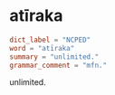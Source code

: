 # atīraka

``` toml
dict_label = "NCPED"
word = "atīraka"
summary = "unlimited."
grammar_comment = "mfn."
```

unlimited.

